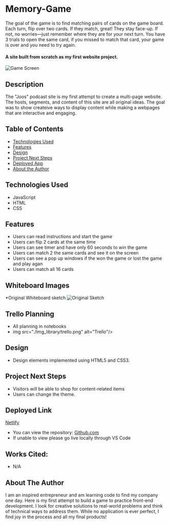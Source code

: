 # Memory-Game
The goal of the game is to find matching pairs of cards on the game board. Each turn, flip over two cards. If they match, great! They stay face-up. If not, no worries—just remember where they are for your next turn. You have 3 trials to open the same card, if you missed to match that card, your game is over and you need to try again. 

#### A site built from scratch as my first website project.
<img src="./Img_library/Start.png" alt="Game Screen"/>

## Description
The "Joos" podcast site is my first attempt to create a multi-page website. The hosts, segments, and content of this site are all original ideas. The goal was to show createive ways to display content while making a webpages that are interactive and engaging.

## Table of Contents
* [Technologies Used](#technologiesused)
* [Features](#features)
* [Design](#design)
* [Project Next Steps](#nextsteps)
* [Deployed App](#deployment)
* [About the Author](#author)

## <a name="technologiesused"></a>Technologies Used
* JavaScript
* HTML
* CSS


## Features
* Users can read instructions and start the game
* Users can flip 2 cards at the same time
* Users can see timer and have only 60 seconds to win the game
* Users can match 2 the same cards and see it on the screen 
* Users can see a pop up windows if the won the game or lost the game and play agan 
* Users can match all 16 cards
  
## Whiteboard Images
*Original Whiteboard sketch
<img src="./img_library/miro.jpg" alt="Original Sketch"/>

## Trello Planning
* All planning in notebooks
* img src="./Img_library/trello.png" alt="Trello"/>

## <a name="design"></a>Design
* Design elements implemented using HTML5 and CSS3. 


## <a name="nextsteps"></a>Project Next Steps
* Visitors will be able to shop for content-related items
* Users can change the theme.

## <a name="deployment"></a>Deployed Link
[Netlify](https://thejoospod.netlify.app)

* You can view the repository:
[Github.com](https://github.com/Gr8ness21/joosPodcast)
* If unable to view please go live locally through VS Code
    
## Works Cited:
* N/A


## <a name="author"></a>About The Author
I am an inspired entrepreneur and am learning code to find my company one day. Here is my first attempt to build a game to practice front-end development. I look for creative solutions to real-world problems and think of technical ways to address them. While no application is ever perfect, I find joy in the process and all my final products!
